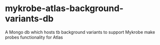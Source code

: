 # mykrobe-atlas-background-variants-db
A Mongo db which hosts tb background variants to support Mykrobe make probes functionality for Atlas
